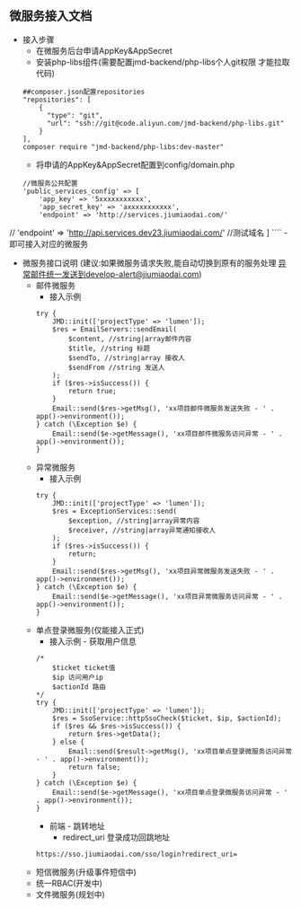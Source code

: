 ## 微服务接入文档
- 接入步骤
    - 在微服务后台申请AppKey&AppSecret
    - 安装php-libs组件(需要配置jmd-backend/php-libs个人git权限 才能拉取代码)
    ````
    ##composer.json配置repositories
    "repositories": [
        {
          "type": "git",
          "url": "ssh://git@code.aliyun.com/jmd-backend/php-libs.git"
        }
    ],
    composer require "jmd-backend/php-libs:dev-master"
    ````
    - 将申请的AppKey&AppSecret配置到config/domain.php
    ````
    //微服务公共配置
    'public_services_config' => [
        'app_key' => '5xxxxxxxxxxx',
        'app_secret_key' => 'axxxxxxxxxxx',
        'endpoint' => 'http://services.jiumiaodai.com/'
//      'endpoint' => 'http://api.services.dev23.jiumiaodai.com/' //测试域名
    ]
    ````
    - 即可接入对应的微服务

- 微服务接口说明 (建议:如果微服务请求失败,能自动切换到原有的服务处理 异常邮件统一发送到develop-alert@jiumiaodai.com)
    - 邮件微服务
        - 接入示例
        ````
        try {
            JMD::init(['projectType' => 'lumen']);
            $res = EmailServers::sendEmail(
                $content, //string|array邮件内容
                $title, //string 标题
                $sendTo, //string|array 接收人
                $sendFrom //string 发送人
            );
            if ($res->isSuccess()) {
                return true;
            }
            Email::send($res->getMsg(), 'xx项目邮件微服务发送失败 - ' . app()->environment());
        } catch (\Exception $e) {
            Email::send($e->getMessage(), 'xx项目邮件微服务访问异常 - ' . app()->environment());
        }
        ````
    - 异常微服务
        - 接入示例
        ````
        try {
            JMD::init(['projectType' => 'lumen']);
            $res = ExceptionServices::send(
                $exception, //string|array异常内容
                $receiver, //string|array异常通知接收人
            );
            if ($res->isSuccess()) {
                return;
            }
            Email::send($res->getMsg(), 'xx项目异常微服务发送失败 - ' . app()->environment());
        } catch (\Exception $e) {
            Email::send($e->getMessage(), 'xx项目异常微服务访问异常 - ' . app()->environment());
        }
        ````
    - 单点登录微服务(仅能接入正式)
        - 接入示例 - 获取用户信息
        ````
        /*
            $ticket ticket值
            $ip 访问用户ip
            $actionId 路由
        */
        try {
            JMD::init(['projectType' => 'lumen']);
            $res = SsoService::httpSsoCheck($ticket, $ip, $actionId);
            if ($res && $res->isSuccess()) {
                return $res->getData();
            } else {
                Email::send($result->getMsg(), 'xx项目单点登录微服务访问异常 - ' . app()->environment());
                return false;
            }
        } catch (\Exception $e) {
            Email::send($e->getMessage(), 'xx项目单点登录微服务访问异常 - ' . app()->environment());
        }
        ````
        - 前端 - 跳转地址
            - redirect_uri 登录成功回跳地址 
        ````
        https://sso.jiumiaodai.com/sso/login?redirect_uri=        
        ````
    - 短信微服务(升级事件短信中)
    - 统一RBAC(开发中)
    - 文件微服务(规划中)